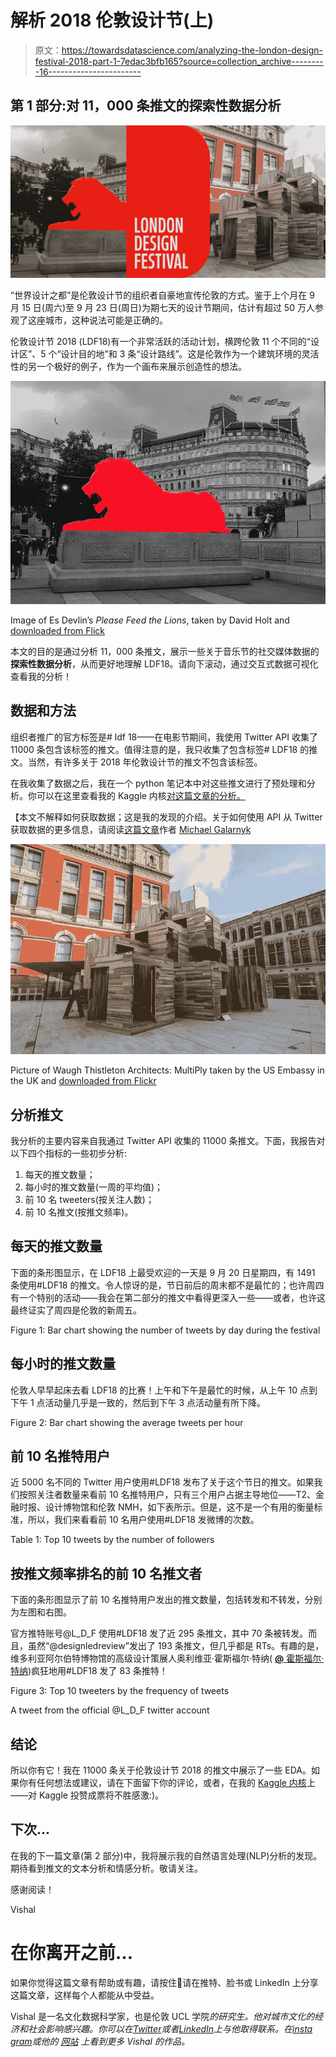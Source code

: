 # 解析 2018 伦敦设计节(上)

> 原文：<https://towardsdatascience.com/analyzing-the-london-design-festival-2018-part-1-7edac3bfb165?source=collection_archive---------16----------------------->

## 第 1 部分:对 11，000 条推文的探索性数据分析

![](img/960ce345c496d8b3d6a3c1182199b2d4.png)

“世界设计之都”是伦敦设计节的组织者自豪地宣传伦敦的方式。鉴于上个月在 9 月 15 日(周六)至 9 月 23 日(周日)为期七天的设计节期间，估计有超过 50 万人参观了这座城市，这种说法可能是正确的。

伦敦设计节 2018 (LDF18)有一个非常活跃的活动计划，横跨伦敦 11 个不同的“设计区”、5 个“设计目的地”和 3 条“设计路线”。这是伦敦作为一个建筑环境的灵活性的另一个极好的例子，作为一个画布来展示创造性的想法。

![](img/0898fc66f9b4cf9c3d9f3170ab13db9f.png)

Image of Es Devlin’s *Please Feed the Lions*, taken by David Holt and [downloaded from Flick](https://www.flickr.com/photos/zongo/30916193648/in/photolist-2ba7p8K-28pcodC-29YiDie-29LPTC8-29LPT7P-29VfGwb-28ZDaUi-NLU4dW-2ba7pai-29LPT28-2aEcbur-N2iZBo-2aQezdq-29P7LxQ-NLVEks-P6Xzgw-2ba7p22-29LPTqK-2ba7p1k-29LPS8e-MpcTXp-MpcU9M-P2qP1b-2ba7p3p-M9AfuH-2aUz5ED-289Huxm-29waYxZ-28pcoqS-NLSKYY-NLSKW3-29wbZgv-289LWDJ-289FSYs-29wbZyp-NLSL2o-M9AfzT-2ba7p6a-29waYun-2aWXaCS)

本文的目的是通过分析 11，000 条推文，展示一些关于音乐节的社交媒体数据的**探索性数据分析**，从而更好地理解 LDF18。请向下滚动，通过交互式数据可视化查看我的分析！

## 数据和方法

组织者推广的官方标签是# ldf 18——在电影节期间，我使用 Twitter API 收集了 11000 条包含该标签的推文。值得注意的是，我只收集了包含标签# LDF18 的推文。当然，有许多关于 2018 年伦敦设计节的推文不包含该标签。

在我收集了数据之后，我在一个 python 笔记本中对这些推文进行了预处理和分析。你可以在这里查看我的 Kaggle 内核[对这篇文章的分析。](https://www.kaggle.com/vishalkumarlondon/london-design-festival-2018-eda?scriptVersionId=6721313)

【本文不解释如何获取数据；这是我的发现的介绍。关于如何使用 API 从 Twitter 获取数据的更多信息，请阅读[这篇文章](https://medium.com/@GalarnykMichael/accessing-data-from-twitter-api-using-r-part1-b387a1c7d3e)作者 [Michael Galarnyk](https://medium.com/u/c07aac64b6e1?source=post_page-----7edac3bfb165--------------------------------)

![](img/4b134097ec2a7f8df9b26188dabe0bea.png)

Picture of Waugh Thistleton Architects: MultiPly taken by the US Embassy in the UK and [downloaded from Flickr](https://www.flickr.com/photos/usembassylondon/43826816435/in/photolist-2ba7p8K-28pcodC-29YiDie-29LPTC8-29LPT7P-29VfGwb-28ZDaUi-NLU4dW-2ba7pai-29LPT28-2aEcbur-N2iZBo-2aQezdq-29P7LxQ-NLVEks-P6Xzgw-2ba7p22-29LPTqK-2ba7p1k-29LPS8e-MpcTXp-MpcU9M-P2qP1b-2ba7p3p-M9AfuH-2aUz5ED-289Huxm-29waYxZ-28pcoqS-NLSKYY-NLSKW3-29wbZgv-289LWDJ-289FSYs-29wbZyp-NLSL2o-M9AfzT-2ba7p6a-29waYun-2aWXaCS)

## 分析推文

我分析的主要内容来自我通过 Twitter API 收集的 11000 条推文。下面，我报告对以下四个指标的一些初步分析:

1.  每天的推文数量；
2.  每小时的推文数量(一周的平均值)；
3.  前 10 名 tweeters(按关注人数)；
4.  前 10 名推文(按推文频率)。

## 每天的推文数量

下面的条形图显示，在 LDF18 上最受欢迎的一天是 9 月 20 日星期四，有 1491 条使用#LDF18 的推文。令人惊讶的是，节日前后的周末都不是最忙的；也许周四有一个特别的活动——我会在第二部分的推文中看得更深入一些——或者，也许这最终证实了周四是伦敦的新周五。

Figure 1: Bar chart showing the number of tweets by day during the festival

## 每小时的推文数量

伦敦人早早起床去看 LDF18 的比赛！上午和下午是最忙的时候，从上午 10 点到下午 1 点活动量几乎是一致的，然后到下午 3 点活动量有所下降。

Figure 2: Bar chart showing the average tweets per hour

## 前 10 名推特用户

近 5000 名不同的 Twitter 用户使用#LDF18 发布了关于这个节日的推文。如果我们按照关注者数量来看前 10 名推特用户，只有三个用户占据主导地位——T2、金融时报、设计博物馆和伦敦 NMH，如下表所示。但是，这不是一个有用的衡量标准，所以，我们来看看前 10 名用户使用#LDF18 发微博的次数。

Table 1: Top 10 tweets by the number of followers

## 按推文频率排名的前 10 名推文者

下面的条形图显示了前 10 名推特用户发出的推文数量，包括转发和不转发，分别为左图和右图。

官方推特账号@L_D_F 使用#LDF18 发了近 295 条推文，其中 70 条被转发。而且，虽然“@designledreview”发出了 193 条推文，但几乎都是 RTs。有趣的是，维多利亚阿尔伯特博物馆的高级设计策展人奥利维亚·霍斯福尔·特纳( [**@** 霍斯福尔·特纳](https://twitter.com/HorsfallTurner))疯狂地用#LDF18 发了 83 条推特！

Figure 3: Top 10 tweeters by the frequency of tweets

A tweet from the official @L_D_F twitter account

## 结论

所以你有它！我在 11000 条关于伦敦设计节 2018 的推文中展示了一些 EDA。如果你有任何想法或建议，请在下面留下你的评论，或者，在我的 [Kaggle 内核](https://www.kaggle.com/vishalkumarlondon/london-design-festival-2018-eda?scriptVersionId=6721313)上——对 Kaggle 投赞成票将不胜感激:)。

## 下次…

在我的下一篇文章(第 2 部分)中，我将展示我的自然语言处理(NLP)分析的发现。期待看到推文的文本分析和情感分析。敬请关注。

感谢阅读！

Vishal

# 在你离开之前…

如果你觉得这篇文章有帮助或有趣，请按住👏请在推特、脸书或 LinkedIn 上分享这篇文章，这样每个人都能从中受益。

Vishal 是一名文化数据科学家，也是伦敦 UCL 学院[](https://www.ucl.ac.uk/bartlett/)**的研究生。他对城市文化的经济和社会影响感兴趣。你可以在*[*Twitter*](https://twitter.com/vishalkumarldn)*或者*[*LinkedIn*](https://www.linkedin.com/in/vishalkumarlondon/)*上与他取得联系。在*[*insta gram*](https://www.instagram.com/vishalkumar.london/)*或他的* [*网站*](https://vishalkumar.london/) *上看到更多 Vishal 的作品。**